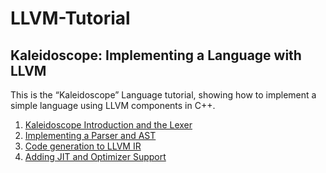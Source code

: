 # LLVM-Tutorial

## Kaleidoscope: Implementing a Language with LLVM

This is the “Kaleidoscope” Language tutorial, showing how to implement a simple language using LLVM components in C++.

1. [Kaleidoscope Introduction and the Lexer](https://llvm.org/docs/tutorial/MyFirstLanguageFrontend/LangImpl01.html)
2. [Implementing a Parser and AST](https://llvm.org/docs/tutorial/MyFirstLanguageFrontend/LangImpl02.html)
3. [Code generation to LLVM IR](https://llvm.org/docs/tutorial/MyFirstLanguageFrontend/LangImpl03.html)
4. [Adding JIT and Optimizer Support](https://llvm.org/docs/tutorial/MyFirstLanguageFrontend/LangImpl04.html)
